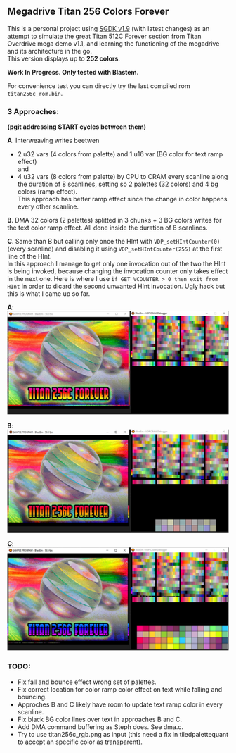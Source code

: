 ## Megadrive Titan 256 Colors Forever


This is a personal project using [SGDK v1.9](https://github.com/Stephane-D/SGDK) (with latest changes) 
as an attempt to simulate the great Titan 512C Forever section from Titan Overdrive mega demo v1.1, 
and learning the functioning of the megadrive and its architecture in the go.  
This version displays up to **252 colors**.


**Work In Progress. Only tested with Blastem.**


For convenience test you can directly try the last compiled rom `titan256c_rom.bin`.


### 3 Approaches:  
**(pgit addressing START cycles between them)**  

**A**. Interweaving writes beetwen
- 2 u32 vars (4 colors from palette) and 1 u16 var (BG color for text ramp effect)  
and
- 4 u32 vars (8 colors from palette)
by CPU to CRAM every scanline along the duration of 8 scanlines, setting so 2 palettes (32 colors) and 4 bg colors (ramp effect).  
This approach has better ramp effect since the change in color happens every other scanline.


**B**. DMA 32 colors (2 palettes) splitted in 3 chunks + 3 BG colors writes for the text color ramp effect. 
All done inside the duration of 8 scanlines.


**C**. Same than B but calling only once the HInt with `VDP_setHIntCounter(0)` (every scanline) and disabling it using 
`VDP_setHIntCounter(255)` at the first line of the HInt.  
In this approach I manage to get only one invocation out of the two the HInt is being invoked, because changing the invocation 
counter only takes effect in the next one. Here is where I use `if GET_VCOUNTER > 0 then exit from HInt` in order to dicard 
the second unwanted HInt invocation. Ugly hack but this is what I came up so far.



**A**:  
![titan_cpu.jpg](screenshots/titan_cpu.jpg?raw=true "titan_cpu.jpg")


**B**:  
![titan_dma.jpg](screenshots/titan_dma.jpg?raw=true "titan_dma.jpg")


**C**:  
![titan_dma_onetime.jpg](screenshots/titan_dma_onetime.jpg?raw=true "titan_dma_onetime.jpg")


### TODO:
- Fix fall and bounce effect wrong set of palettes.
- Fix correct location for color ramp color effect on text while falling and bouncing.
- Approches B and C likely have room to update text ramp color in every scanline.
- Fix black BG color lines over text in approaches B and C.
- Add DMA command buffering as Steph does. See dma.c.
- Try to use titan256c_rgb.png as input (this need a fix in tiledpalettequant to accept an specific color as transparent).
